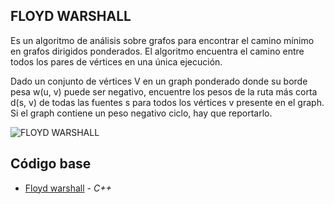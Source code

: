 ## FLOYD WARSHALL

Es un algoritmo de análisis sobre grafos para encontrar el camino mínimo en grafos dirigidos ponderados. 
El algoritmo encuentra el camino entre todos los pares de vértices en una única ejecución.

Dado un conjunto de vértices V en un graph ponderado donde su borde pesa w(u, v) puede ser negativo, 
encuentre los pesos de la ruta más corta d(s, v) de todas las fuentes s para todos los vértices v 
presente en el graph. Si el graph contiene un peso negativo ciclo, hay que reportarlo.

![FLOYD WARSHALL](https://miro.medium.com/max/533/1*8zngbDpbciuNVhTDurSb2g.png)

## Código base

- [Floyd warshall](https://github.com/NatiBilbao/AlgoritmicaII2022/blob/main/Contenido/Capitulo%203/Teoria_de_grafos/Floyd_Warshall/floydWarshall.cpp) - _C++_
